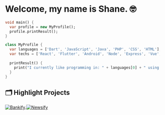 # Welcome, my name is Shane. 🤓

```dart
void main() {
  var profile = new MyProfile();
  profile.printResult();
}

class MyProfile {
  var languages = ['Dart', 'JavaScript', 'Java', 'PHP', 'CSS', 'HTML'];
  var techs = ['React', 'Flutter', 'Android', 'Node', 'Express', 'Vue', 'Laravel', 'WordPress', 'MySQL', 'MongoDB'];
  
  printResult() {
    print("I currently like programming in: " + languages[0] + " using frameworks such as: " + techs[1]);
  }
}
```
##
## 🗂️ Highlight Projects

<a href="https://github.com/shanematthewkelly/Bankify">
  <img align="center" src="https://github-readme-stats.vercel.app/api/pin/?username=shanematthewkelly&repo=Bankify&show_icons=true&line_height=27&title_color=6aa6f8&text_color=8a919a&icon_color=6aa6f8&bg_color=22272e" alt="Bankify" />
</a>

<a href="https://github.com/shanematthewkelly/Newsify">
  <img align="center" src="https://github-readme-stats.vercel.app/api/pin/?username=shanematthewkelly&repo=Newsify&show_icons=true&line_height=27&title_color=6aa6f8&text_color=8a919a&icon_color=6aa6f8&bg_color=22272e" alt="Newsify" />
</a>
